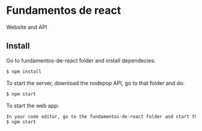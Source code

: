 # Fundamentos de react

Website and API 

## Install

Go to fundamentos-de-react folder and install dependecies:
```sh
$ npm install
```

To start the server, download the nodepop API, go to that folder and do:

```sh
$ npm start
```

To start the web app: 
```sh
In your code editor, go to the fundamentos-de-react folder and start the app:
$ npm start
```
